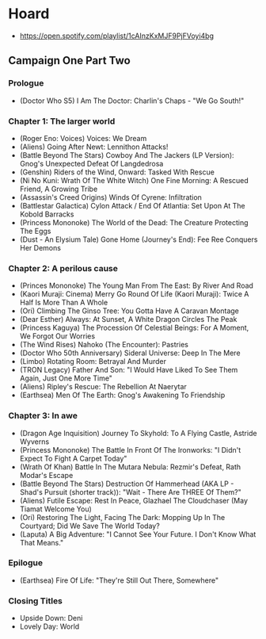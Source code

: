 # Hoard

* https://open.spotify.com/playlist/1cAInzKxMJF9PjFVoyi4bg

## Campaign One Part Two
### Prologue

* (Doctor Who S5) I Am The Doctor: Charlin's Chaps - "We Go South!"

### Chapter 1: The larger world

* (Roger Eno: Voices) Voices: We Dream
* (Aliens) Going After Newt: Lennithon Attacks!
* (Battle Beyond The Stars) Cowboy And The Jackers (LP Version): Gnog's Unexpected Defeat Of Langdedrosa
* (Genshin) Riders of the Wind, Onward: Tasked With Rescue
* (Ni No Kuni: Wrath Of The White Witch) One Fine Morning: A Rescued Friend, A Growing Tribe
* (Assassin's Creed Origins) Winds Of Cyrene: Infiltration
* (Battlestar Galactica) Cylon Attack / End Of Atlantia: Set Upon At The Kobold Barracks
* (Princess Mononoke) The World of the Dead: The Creature Protecting The Eggs
* (Dust - An Elysium Tale) Gone Home (Journey's End): Fee Ree Conquers Her Demons

### Chapter 2: A perilous cause

* (Princes Mononoke) The Young Man From The East: By River And Road
* (Kaori Muraji: Cinema) Merry Go Round Of Life (Kaori Muraji): Twice A Half Is More Than A Whole
* (Ori) Climbing The Ginso Tree: You Gotta Have A Caravan Montage
* (Dear Esther) Always: At Sunset, A White Dragon Circles The Peak
* (Princess Kaguya) The Procession Of Celestial Beings: For A Moment, We Forgot Our Worries
* (The Wind Rises) Nahoko (The Encounter): Pastries
* (Doctor Who 50th Anniversary) Sideral Universe: Deep In The Mere
* (Limbo) Rotating Room: Betrayal And Murder
* (TRON Legacy) Father And Son: "I Would Have Liked To See Them Again, Just One More Time"
* (Aliens) Ripley's Rescue: The Rebellion At Naerytar
* (Earthsea) Men Of The Earth: Gnog's Awakening To Friendship

### Chapter 3: In awe

* (Dragon Age Inquisition) Journey To Skyhold: To A Flying Castle, Astride Wyverns
* (Princess Mononoke) The Battle In Front Of The Ironworks: "I Didn't Expect To Fight A Carpet Today"
* (Wrath Of Khan) Battle In The Mutara Nebula: Rezmir's Defeat, Rath Modar's Escape
* (Battle Beyond The Stars) Destruction Of Hammerhead (AKA LP - Shad's Pursuit (shorter track)): "Wait - There Are THREE Of Them?"
* (Aliens) Futile Escape: Rest In Peace, Glazhael The Cloudchaser (May Tiamat Welcome You)
* (Ori) Restoring The Light, Facing The Dark: Mopping Up In The Courtyard; Did We Save The World Today?
* (Laputa) A Big Adventure: "I Cannot See Your Future. I Don't Know What That Means."

### Epilogue

* (Earthsea) Fire Of Life: "They're Still Out There, Somewhere"

### Closing Titles

* Upside Down: Deni
* Lovely Day: World